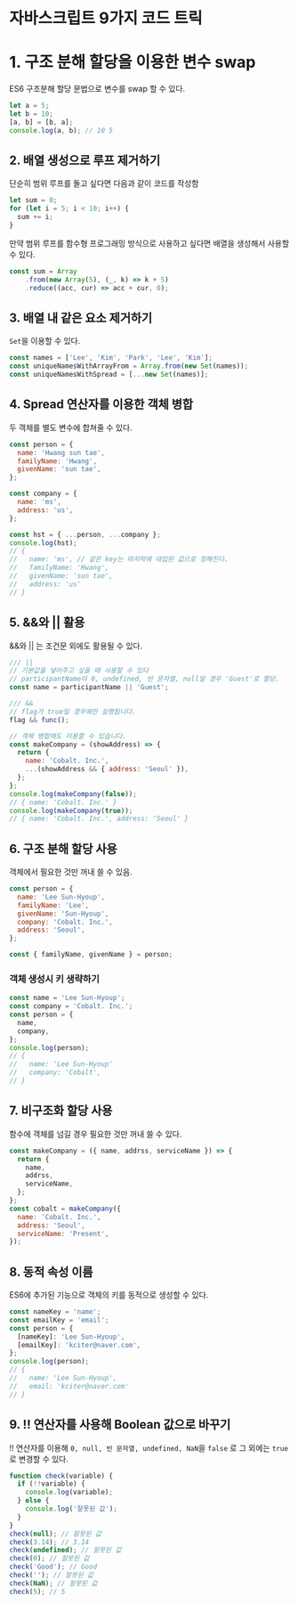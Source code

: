 # 자바스크립트 9가지 코드 트릭

# 1. 구조 분해 할당을 이용한 변수 swap

ES6 구조분해 할당 문법으로 변수를 swap 할 수 있다.

```js
let a = 5;
let b = 10;
[a, b] = [b, a];
console.log(a, b); // 10 5
```

## 2. 배열 생성으로 루프 제거하기

단순히 범위 루프를 돌고 싶다면 다음과 같이 코드를 작성함

```js
let sum = 0;
for (let i = 5; i < 10; i++) {
  sum += i;
}
```

만약 범위 루프를 함수형 프로그래밍 방식으로 사용하고 싶다면 배열을 생성해서 사용할 수 있다.

```js
const sum = Array
	.from(new Array(5), (_, k) => k + 5)
	.reduce((acc, cur) => acc + cur, 0);
```

## 3. 배열 내 같은 요소 제거하기

`Set`을 이용할 수 있다.

```js
const names = ['Lee', 'Kim', 'Park', 'Lee', 'Kim'];
const uniqueNamesWithArrayFrom = Array.from(new Set(names));
const uniqueNamesWithSpread = [...new Set(names)];
```

## 4. Spread 연산자를 이용한 객체 병합

두 객체를 별도 변수에 합쳐줄 수 있다.

```js
const person = {
  name: 'Hwang sun tae',
  familyName: 'Hwang',
  givenName: 'sun tae',
};

const company = {
  name: 'ms',
  address: 'us',
};

const hst = { ...person, ...company };
console.log(hst);
// {
//   name: 'ms', // 같은 key는 마지막에 대입된 값으로 정해진다.
//   familyName: 'Hwang',
//   givenName: 'sun tae',
//   address: 'us'
// }
```

## 5. &&와 || 활용

&&와 || 는 조건문 외에도 활용될 수 있다.

```js
/// ||
// 기본값을 넣어주고 싶을 때 사용할 수 있다
// participantName이 0, undefined, 빈 문자열, null일 경우 'Guest'로 할당.
const name = participantName || 'Guest';

/// &&
// flag가 true일 경우에만 실행됩니다.
flag && func();

// 객체 병합에도 이용할 수 있습니다.
const makeCompany = (showAddress) => {
  return {
    name: 'Cobalt. Inc.',
    ...(showAddress && { address: 'Seoul' }),
  };
};
console.log(makeCompany(false));
// { name: 'Cobalt. Inc.' }
console.log(makeCompany(true));
// { name: 'Cobalt. Inc.', address: 'Seoul' }
```

## 6. 구조 분해 할당 사용

객체에서 필요한 것만 꺼내 쓸 수 있음.

```js
const person = {
  name: 'Lee Sun-Hyoup',
  familyName: 'Lee',
  givenName: 'Sun-Hyoup',
  company: 'Cobalt. Inc.',
  address: 'Seoul',
};

const { familyName, givenName } = person;
```

### 객체 생성시 키 생략하기

```js
const name = 'Lee Sun-Hyoup';
const company = 'Cobalt. Inc.';
const person = {
  name,
  company,
};
console.log(person);
// {
//   name: 'Lee Sun-Hyoup'
//   company: 'Cobalt',
// }
```

## 7. 비구조화 할당 사용

함수에 객체를 넘길 경우 필요한 것만 꺼내 쓸 수 있다.

```js
const makeCompany = ({ name, addrss, serviceName }) => {
  return {
    name,
    addrss,
    serviceName,
  };
};
const cobalt = makeCompany({
  name: 'Cobalt. Inc.',
  address: 'Seoul',
  serviceName: 'Present',
});
```

## 8. 동적 속성 이름

ES6에 추가된 기능으로 객체의 키를 동적으로 생성할 수 있다.

```js
const nameKey = 'name';
const emailKey = 'email';
const person = {
  [nameKey]: 'Lee Sun-Hyoup',
  [emailKey]: 'kciter@naver.com',
};
console.log(person);
// {
//   name: 'Lee Sun-Hyoup',
//   email: 'kciter@naver.com'
// }
```

## 9. !! 연산자를 사용해 Boolean 값으로 바꾸기

!! 연산자를 이용해 `0, null, 빈 문자열, undefined, NaN`을 `false` 로 그 외에는 `true` 로 변경할 수 있다.

```js
function check(variable) {
  if (!!variable) {
    console.log(variable);
  } else {
    console.log('잘못된 값');
  }
}
check(null); // 잘못된 값
check(3.14); // 3.14
check(undefined); // 잘못된 값
check(0); // 잘못된 값
check('Good'); // Good
check(''); // 잘못된 값
check(NaN); // 잘못된 값
check(5); // 5
```




































